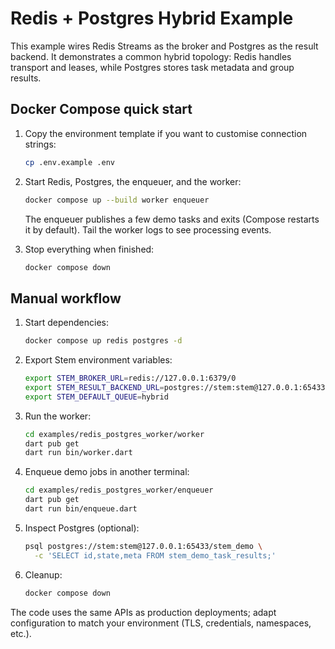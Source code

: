 # Redis + Postgres Hybrid Example

This example wires Redis Streams as the broker and Postgres as the result
backend. It demonstrates a common hybrid topology: Redis handles transport and
leases, while Postgres stores task metadata and group results.

## Docker Compose quick start

1. Copy the environment template if you want to customise connection strings:

   ```bash
   cp .env.example .env
   ```

2. Start Redis, Postgres, the enqueuer, and the worker:

   ```bash
   docker compose up --build worker enqueuer
   ```

   The enqueuer publishes a few demo tasks and exits (Compose restarts it by
   default). Tail the worker logs to see processing events.

3. Stop everything when finished:

   ```bash
   docker compose down
   ```

## Manual workflow

1. Start dependencies:

   ```bash
   docker compose up redis postgres -d
   ```

2. Export Stem environment variables:

   ```bash
   export STEM_BROKER_URL=redis://127.0.0.1:6379/0
   export STEM_RESULT_BACKEND_URL=postgres://stem:stem@127.0.0.1:65433/stem_demo
   export STEM_DEFAULT_QUEUE=hybrid
   ```

3. Run the worker:

   ```bash
   cd examples/redis_postgres_worker/worker
   dart pub get
   dart run bin/worker.dart
   ```

4. Enqueue demo jobs in another terminal:

   ```bash
   cd examples/redis_postgres_worker/enqueuer
   dart pub get
   dart run bin/enqueue.dart
   ```

5. Inspect Postgres (optional):

   ```bash
   psql postgres://stem:stem@127.0.0.1:65433/stem_demo \
     -c 'SELECT id,state,meta FROM stem_demo_task_results;'
   ```

6. Cleanup:

   ```bash
   docker compose down
   ```

The code uses the same APIs as production deployments; adapt configuration to
match your environment (TLS, credentials, namespaces, etc.).
